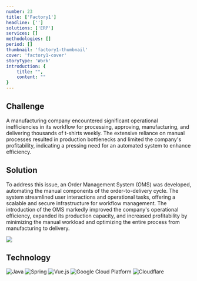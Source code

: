 ```yaml
---
number: 23
title: ['Factory1']
headline: ['']
solutions: ['ERP']
services: []
methodologies: []
period: []
thumbnail: 'factory1-thumbnail'
cover: 'factory1-cover'
storyType: 'Work'
introduction: {
    title: "",
    content: ""
}
---
```


## Challenge

A manufacturing company encountered significant operational inefficiencies in its workflow for processing, approving, manufacturing, and delivering thousands of t-shirts weekly. The extensive reliance on manual processes resulted in production bottlenecks and limited the company's profitability, indicating a pressing need for an automated system to enhance efficiency.

## Solution

To address this issue, an Order Management System (OMS) was developed, automating the manual components of the order-to-delivery cycle. The system streamlined user interactions and operational tasks, offering a scalable and secure infrastructure for workflow management. The introduction of the OMS markedly improved the company's operational efficiency, expanded its production capacity, and increased profitability by minimizing the manual workload and optimizing the entire process from manufacturing to delivery.

![](/work/factory1-figure-1.jpg)

## Technology

<div class="story_story__mainContent__technologies__v5XXm">
  <div class="story_story__mainContent__technologies__images__6NSg5">
    <div>
      <img loading="lazy" src="/technologies/java.svg" alt="Java"/>
      <img loading="lazy" src="/technologies/spring.svg" alt="Spring"/>
      <img loading="lazy" src="/technologies/vue.svg" alt="Vue.js"/>
      <img loading="lazy" src="/technologies/gcloud.svg" alt="Google Cloud Platform"/>
      <img loading="lazy" src="/technologies/cloudflare.svg" alt="Cloudflare"/>
    </div>
  </div>
</div>